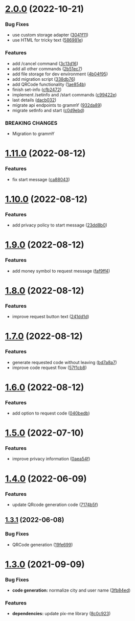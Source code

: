 # [2.0.0](https://github.com/roziscoding/amandapix-telegram-bot/compare/v1.11.0...v2.0.0) (2022-10-21)


### Bug Fixes

* use custom storage adapter ([3041f11](https://github.com/roziscoding/amandapix-telegram-bot/commit/3041f1111992f6eea82a0232b15589083fdc2aeb))
* use HTML for tricky text ([586981e](https://github.com/roziscoding/amandapix-telegram-bot/commit/586981ec02d341c77455fa9a6a8817bbc6338a39))


### Features

* add /cancel command ([3c13d16](https://github.com/roziscoding/amandapix-telegram-bot/commit/3c13d160333c1aab79092946cb2389577821ce31))
* add all other commands ([2b51ec7](https://github.com/roziscoding/amandapix-telegram-bot/commit/2b51ec7ee110696266a12a5437c9f6f05aa57c03))
* add file storage for dev environment ([4b04f95](https://github.com/roziscoding/amandapix-telegram-bot/commit/4b04f95ad8cbb63f3f74cd6ba7680cb25212ed01))
* add migration script ([338db76](https://github.com/roziscoding/amandapix-telegram-bot/commit/338db76d001a0e88d384d3ea600c5e6e430d956b))
* add QRCode functionality ([1ae854b](https://github.com/roziscoding/amandapix-telegram-bot/commit/1ae854b9c1fd4cdb8026cda68a3e88d7fdb3f65e))
* finish set-info ([cfb2472](https://github.com/roziscoding/amandapix-telegram-bot/commit/cfb2472f242fd54d01520be723186680a4c9ea2a))
* implement /setinfo and /start commands ([c99422e](https://github.com/roziscoding/amandapix-telegram-bot/commit/c99422ebcf9a7a4423ede9a7cdd97c7a03836960))
* last details ([dacb032](https://github.com/roziscoding/amandapix-telegram-bot/commit/dacb032808ef9e9a452fffc6b1211fa60cfa7c9f))
* migrate api endpoints to grammY ([932da89](https://github.com/roziscoding/amandapix-telegram-bot/commit/932da89b0ba1f681aae8f404d3fbd5e38aa1b8f4))
* migrate setInfo and start ([c0d9ebd](https://github.com/roziscoding/amandapix-telegram-bot/commit/c0d9ebd8573488fb17e2735ac4980bf6d285f69c))


### BREAKING CHANGES

* Migration to grammY

# [1.11.0](https://github.com/roziscoding/amandapix-telegram-bot/compare/v1.10.0...v1.11.0) (2022-08-12)


### Features

* fix start message ([ca88043](https://github.com/roziscoding/amandapix-telegram-bot/commit/ca88043e46f358631f6b24e397fcc403d0649444))

# [1.10.0](https://github.com/roziscoding/amandapix-telegram-bot/compare/v1.9.0...v1.10.0) (2022-08-12)


### Features

* add privacy policy to start message ([23dd8b0](https://github.com/roziscoding/amandapix-telegram-bot/commit/23dd8b03b778383a8adaa0d85e7f0456a9d2f7d9))

# [1.9.0](https://github.com/roziscoding/amandapix-telegram-bot/compare/v1.8.0...v1.9.0) (2022-08-12)


### Features

* add money symbol to request message ([faf9ff4](https://github.com/roziscoding/amandapix-telegram-bot/commit/faf9ff41b1e72a68d60dfdf5ac47f06b222881fd))

# [1.8.0](https://github.com/roziscoding/amandapix-telegram-bot/compare/v1.7.0...v1.8.0) (2022-08-12)


### Features

* improve request button text ([241dd1d](https://github.com/roziscoding/amandapix-telegram-bot/commit/241dd1d9e807ac63dd4c6d445df61b6a961123c2))

# [1.7.0](https://github.com/roziscoding/amandapix-telegram-bot/compare/v1.6.0...v1.7.0) (2022-08-12)


### Features

* generate requested code without leaving ([bd7a8a7](https://github.com/roziscoding/amandapix-telegram-bot/commit/bd7a8a7f9e508727262f14f74063823db4d387cb))
* improve code request flow ([57f1cb8](https://github.com/roziscoding/amandapix-telegram-bot/commit/57f1cb8e4ea5911c12f18b9a2056f1dd661a1983))

# [1.6.0](https://github.com/roziscoding/amandapix-telegram-bot/compare/v1.5.0...v1.6.0) (2022-08-12)


### Features

* add option to request code ([040bedb](https://github.com/roziscoding/amandapix-telegram-bot/commit/040bedb923943154c08f9916df0c1362efb1ea69))

# [1.5.0](https://github.com/roziscoding/amandapix-telegram-bot/compare/v1.4.0...v1.5.0) (2022-07-10)


### Features

* improve privacy information ([0aea54f](https://github.com/roziscoding/amandapix-telegram-bot/commit/0aea54fbd3f6270a5c50db4b15d9b40278c57779))

# [1.4.0](https://github.com/roziscoding/amandapix-telegram-bot/compare/v1.3.1...v1.4.0) (2022-06-09)


### Features

* update QRcode generation code ([7174b5f](https://github.com/roziscoding/amandapix-telegram-bot/commit/7174b5f9f4872dc0a1f05f72d401d3acea30eb67))

## [1.3.1](https://github.com/roziscoding/amandapix-telegram-bot/compare/v1.3.0...v1.3.1) (2022-06-08)


### Bug Fixes

* QRCode generation ([19fe699](https://github.com/roziscoding/amandapix-telegram-bot/commit/19fe69998c5e8562e04522a5260859d773dfe840))

# [1.3.0](https://github.com/roziscoding/amandapix-telegram-bot/compare/v1.2.0...v1.3.0) (2021-09-09)


### Bug Fixes

* **code generation:** normalize city and user name ([3fb84ed](https://github.com/roziscoding/amandapix-telegram-bot/commit/3fb84edc18ae3cd9d5c0fc4fad98446ee8cccbba))


### Features

* **dependencies:** update pix-me library ([8c0c923](https://github.com/roziscoding/amandapix-telegram-bot/commit/8c0c92386bd32cde39f46b4ffbfc3dd3ce6f6957))
